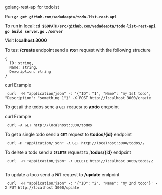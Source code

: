 golang-rest-api for todolist

Run **``` go get github.com/vedadeepta/todo-list-rest-api ```**

To run in local:
**``` cd $GOPATH/src/github.com/vedadeepta/todo-list-rest-api ```**
**``` go build server.go ```**
**``` ./server ```**

Visit **localhost:3000**

To test **/create** endpoint send a **``` POST ```** request with the following structure
```
{
  ID: string,
  Name: string,
  Description: string
}

```
curl Example
```
 curl  -H "application/json" -d '{"ID": "1", "Name": "my 1st todo", "Description": "something 1"}' -X POST http://localhost:3000/create

```

To get all the todos send a **``` GET ```** request to **/todo** endpoint

curl Example

```
 curl -X GET http://localhost:3000/todos

```

To get a single todo send a **``` GET ```** request to **/todos/{id}** endpoint

```
 curl -H "application/json" -X GET http://localhost:3000/todos/2

```

To delete a todo send a **``` DELETE ```** request to **/todos/{id}** endpoint

```
 curl  -H "application/json" -X DELETE http://localhost:3000/todos/2
 
```

To update a todo send a **``` PUT ```** request to **/update** endpoint

```
 curl  -H "application/json" -d '{"ID": "2", "Name": "my 2nd todo"}' -X PUT http://localhost:3000/update

```
